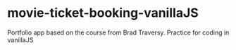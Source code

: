 # movie-ticket-booking-vanillaJS
Portfolio app based on the course from Brad Traversy. Practice for coding in vanillaJS
